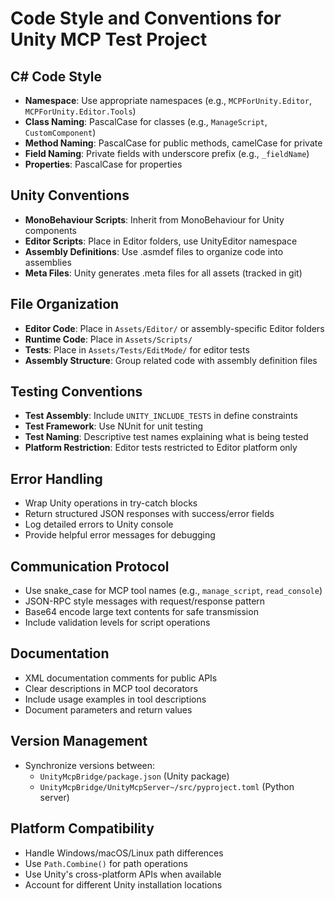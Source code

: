 # Code Style and Conventions for Unity MCP Test Project

## C# Code Style
- **Namespace**: Use appropriate namespaces (e.g., `MCPForUnity.Editor`, `MCPForUnity.Editor.Tools`)
- **Class Naming**: PascalCase for classes (e.g., `ManageScript`, `CustomComponent`)
- **Method Naming**: PascalCase for public methods, camelCase for private
- **Field Naming**: Private fields with underscore prefix (e.g., `_fieldName`)
- **Properties**: PascalCase for properties

## Unity Conventions
- **MonoBehaviour Scripts**: Inherit from MonoBehaviour for Unity components
- **Editor Scripts**: Place in Editor folders, use UnityEditor namespace
- **Assembly Definitions**: Use .asmdef files to organize code into assemblies
- **Meta Files**: Unity generates .meta files for all assets (tracked in git)

## File Organization
- **Editor Code**: Place in `Assets/Editor/` or assembly-specific Editor folders
- **Runtime Code**: Place in `Assets/Scripts/`
- **Tests**: Place in `Assets/Tests/EditMode/` for editor tests
- **Assembly Structure**: Group related code with assembly definition files

## Testing Conventions
- **Test Assembly**: Include `UNITY_INCLUDE_TESTS` in define constraints
- **Test Framework**: Use NUnit for unit testing
- **Test Naming**: Descriptive test names explaining what is being tested
- **Platform Restriction**: Editor tests restricted to Editor platform only

## Error Handling
- Wrap Unity operations in try-catch blocks
- Return structured JSON responses with success/error fields
- Log detailed errors to Unity console
- Provide helpful error messages for debugging

## Communication Protocol
- Use snake_case for MCP tool names (e.g., `manage_script`, `read_console`)
- JSON-RPC style messages with request/response pattern
- Base64 encode large text contents for safe transmission
- Include validation levels for script operations

## Documentation
- XML documentation comments for public APIs
- Clear descriptions in MCP tool decorators
- Include usage examples in tool descriptions
- Document parameters and return values

## Version Management
- Synchronize versions between:
  - `UnityMcpBridge/package.json` (Unity package)
  - `UnityMcpBridge/UnityMcpServer~/src/pyproject.toml` (Python server)

## Platform Compatibility
- Handle Windows/macOS/Linux path differences
- Use `Path.Combine()` for path operations
- Use Unity's cross-platform APIs when available
- Account for different Unity installation locations